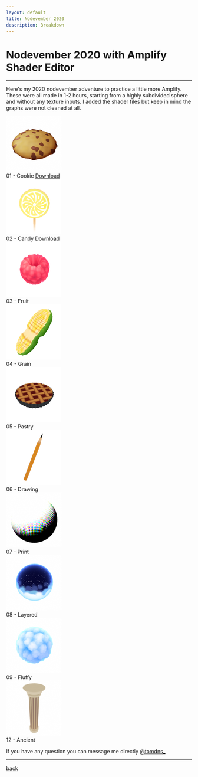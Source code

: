 ```yaml
---
layout: default
title: Nodevember 2020
description: Breakdown
---
```


# Nodevember 2020 with Amplify Shader Editor

***

Here's my 2020 nodevember adventure to practice a little more Amplify. These were all made in 1-2 hours, starting from a highly subdivided sphere and without any texture inputs. I added the shader files but keep in mind the graphs were not cleaned at all.

<div class="card">
    <div>
        <img src="../images/nodevember-2020/01_cookie.png" width="150"/>
    </div>

<div class="card_child">
01 - Cookie
<a href=".">Download</a>
</div>
</div>

<div class="card">
    <div>
        <img src="../images/nodevember-2020/02_candy.png" width="150"/>
    </div>

<div class="card_child">
02 - Candy
<a href=".">Download</a>
</div>
</div>

<div class="card">
    <div>
        <img src="../images/nodevember-2020/03_fruit.png" width="150"/>
    </div>

<div class="card_child">
03 - Fruit
</div>
</div>

<div class="card">
    <div>
        <img src="../images/nodevember-2020/04_grain.png" width="150"/>
    </div>

<div class="card_child">
04 - Grain
</div>
</div>

<div class="card">
    <div>
        <img src="../images/nodevember-2020/05_pastry.png" width="150"/>
    </div>

<div class="card_child">
05 - Pastry
</div>
</div>

<div class="card">
    <div>
        <img src="../images/nodevember-2020/06_drawing.png" width="150"/>
    </div>

<div class="card_child">
06 - Drawing
</div>
</div>

<div class="card">
    <div>
        <img src="../images/nodevember-2020/07_print.png" width="150"/>
    </div>

<div class="card_child">
07 - Print
</div>
</div>

<div class="card">
    <div>
        <img src="../images/nodevember-2020/08_layered.png" width="150"/>
    </div>

<div class="card_child">
08 - Layered
</div>
</div>

<div class="card">
    <div>
        <img src="../images/nodevember-2020/09_fluffy.png" width="150"/>
    </div>

<div class="card_child">
09 - Fluffy
</div>
</div>

<div class="card">
    <div>
        <img src="../images/nodevember-2020/12_ancient.png" width="150"/>
    </div>

<div class="card_child">
12 - Ancient
</div>
</div>

If you have any question you can message me directly [@tomdns_](https://twitter.com/tomdns_)

***

[back](../)
